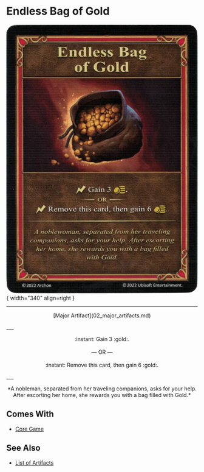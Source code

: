 # Endless Bag of Gold

![Endless Bag of Gold](../assets/artifacts_major-endless_bag_of_gold.webp){ width="340" align=right }
___
<p style="text-align: center;" markdown>[Major Artifact](02_major_artifacts.md)</p>
___
<p style="text-align: center;" markdown>:instant: Gain 3 :gold:.<br><br>— OR —<br><br>:instant: Remove this card, then gain 6 :gold:.</p>
___
<p style="text-align: center;" markdown>*A nobleman, separated from her traveling companions, asks for your help. After escorting her home, she rewards you with a bag filled with Gold.*</p>


## Comes With

- [Core Game](../content.md)


## See Also


- [List of Artifacts](index.md)
